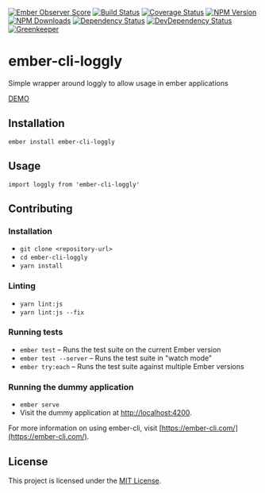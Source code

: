 [![Ember Observer Score](http://emberobserver.com/badges/ember-cli-loggly.svg)](http://emberobserver.com/addons/ember-cli-loggly)
[![Build Status](https://travis-ci.org/devotox/ember-cli-loggly.svg)](http://travis-ci.org/devotox/ember-cli-loggly)
[![Coverage Status](https://codecov.io/gh/devotox/ember-cli-loggly/branch/master/graph/badge.svg)](https://codecov.io/gh/devotox/ember-cli-loggly)
[![NPM Version](https://badge.fury.io/js/ember-cli-loggly.svg)](http://badge.fury.io/js/ember-cli-loggly)
[![NPM Downloads](https://img.shields.io/npm/dm/ember-cli-loggly.svg)](https://www.npmjs.org/package/ember-cli-loggly)
[![Dependency Status](https://david-dm.org/poetic/ember-cli-loggly.svg)](https://david-dm.org/poetic/ember-cli-loggly)
[![DevDependency Status](https://david-dm.org/poetic/ember-cli-loggly/dev-status.svg)](https://david-dm.org/poetic/ember-cli-loggly#info=devDependencies)
[![Greenkeeper](https://badges.greenkeeper.io/devotox/ember-cli-loggly.svg)](https://greenkeeper.io/)

ember-cli-loggly
==============================================================================

Simple wrapper around loggly to allow usage in ember applications

[DEMO](http://devotox.github.io/ember-cli-loggly)

Installation
------------------------------------------------------------------------------

```
ember install ember-cli-loggly
```


Usage
------------------------------------------------------------------------------

`import loggly from 'ember-cli-loggly'`

Contributing
------------------------------------------------------------------------------

### Installation

* `git clone <repository-url>`
* `cd ember-cli-loggly`
* `yarn install`

### Linting

* `yarn lint:js`
* `yarn lint:js --fix`

### Running tests

* `ember test` – Runs the test suite on the current Ember version
* `ember test --server` – Runs the test suite in "watch mode"
* `ember try:each` – Runs the test suite against multiple Ember versions

### Running the dummy application

* `ember serve`
* Visit the dummy application at [http://localhost:4200](http://localhost:4200).

For more information on using ember-cli, visit [https://ember-cli.com/](https://ember-cli.com/).

License
------------------------------------------------------------------------------

This project is licensed under the [MIT License](LICENSE.md).
